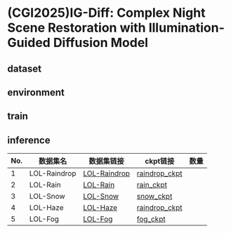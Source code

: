 # (CGI2025)IG-Diff: Complex Night Scene Restoration with Illumination-Guided Diffusion Model

## dataset


## environment


## train


## inference

|No.| 数据集名 | 数据集链接 | ckpt链接 | 数量 | 
|---------|---------|---------|---------|---------|
|1|LOL-Raindrop|[LOL-Raindrop]()|[raindrop_ckpt](https://pan.baidu.com/s/1_s5BkrNjmDOLm_i0Pex0VA?pwd=8A4v)||
|2|LOL-Rain|[LOL-Rain]()|[rain_ckpt](https://pan.baidu.com/s/1gom9gdEKuSk78kOoaBoymg?pwd=r48B)||
|3|LOL-Snow|[LOL-Snow]()|[snow_ckpt](https://pan.baidu.com/s/1ENut4Rkb1FHUhP8-r2rOxw?pwd=xK21)||
|4|LOL-Haze|[LOL-Haze]()|[raindrop_ckpt]()||
|5|LOL-Fog|[LOL-Fog]()|[fog_ckpt](https://pan.baidu.com/s/1HFyBQnQcq-fdPcpuOSd0zA?pwd=A797)||
